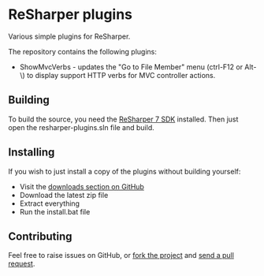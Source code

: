 # ReSharper plugins #

Various simple plugins for ReSharper.

The repository contains the following plugins:

- ShowMvcVerbs - updates the "Go to File Member" menu (ctrl-F12 or Alt-\\) to display support HTTP verbs for MVC controller actions. 

## Building ##

To build the source, you need the [ReSharper 7 SDK](http://www.jetbrains.com/resharper/download/index.html) installed. Then just open the resharper-plugins.sln file and build.

## Installing ##

If you wish to just install a copy of the plugins without building yourself:

- Visit the [downloads section on GitHub](https://github.com/JetBrains/resharper-plugins/downloads)
- Download the latest zip file
- Extract everything
- Run the install.bat file

## Contributing ##

Feel free to raise issues on GitHub, or [fork the project](http://help.github.com/fork-a-repo/) and [send a pull request](http://help.github.com/send-pull-requests/).